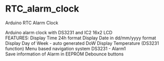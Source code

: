 # RTC_alarm_clock
Arduino RTC Alarm Clock

 Arduino alarm clock with DS3231 and IC2 16x2 LCD  
FEATURES:
 Display Time 24h format
 Display Date in dd/mm/yyyy format
 Display Day of Week - auto generated DoW
 Display Temperature (DS3231 function)
 Menu based navigation system
 DS3231 - Alarm1  
 Save information of Alarm in EEPROM
 Debounce buttons 
